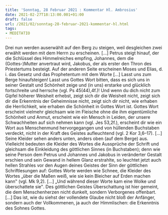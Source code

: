 ```yaml
---
title: 'Sonntag, 28 Februar 2021 : Kommentar Hl. Ambrosius'
date: 2021-02-27T18:13:00.001+01:00
draft: false
url: /2021/02/sonntag-28-februar-2021-kommentar-hl.html
tags: 
- MEDITATIO
---
```


Drei nun werden auserwählt auf den Berg zu steigen, weil desgleichen zwei erwählt werden mit dem Herrn zu erscheinen. \[…\] Petrus steigt hinauf, der die Schlüssel des Himmelreiches empfing, Johannes, dem die (Gottes-)Mutter anvertraut wird, Jakobus, der als erster den Thron des Priestertums besteigt. Auf der anderen Seite erscheinen Moses und Elias, d. i. das Gesetz und das Prophetentum mit dem Worte \[…\] Lasst uns zum Berge hinaufsteigen! Lasst uns Gottes Wort bitten, dass es sich uns in seiner Gestalt und Schönheit zeige und (in uns) erstarke und glücklich fortschreite und herrsche (vgl. Ps 45(44),4f.)! Und wenn du dich nicht zum Gipfel höherer Weisheit erhebst, zeigt sich dir die Weisheit nicht, zeigt sich dir die Erkenntnis der Geheimnisse nicht, zeigt sich dir nicht, wie erhaben die Herrlichkeit, wie erhaben die Schönheit in Gottes Wort ist. Gottes Wort erscheint vielmehr gleichsam wie im Fleische ohne die ihm eigentümliche Schönheit und Anmut, erscheint wie ein Mensch in Leiden, der unsere Schwachheiten auf sich nehmen kann (vgl. Jes 53,2f.), erscheint dir wie ein Wort aus Menschenmund hervorgegangen und von hüllenden Buchstaben verdeckt, nicht in der Kraft des Geistes aufleuchtend (vgl. 2 Kor 3,6–17). \[…\] Seine Kleider sehen anders unten, anders oben (auf dem Berge) aus. Vielleicht bedeuten die Kleider des Wortes die Aussprüche der Schrift und gleichsam die Einkleidung des göttlichen Sinnes (in Buchstaben); denn wie seine Person dem Petrus und Johannes und Jakobus in veränderter Gestalt erschien und sein Gewand in hellem Glanz erstrahlte, so leuchtet jetzt auch hellen Strahles vor den Augen deines Geistes der Sinn der göttlichen Schriftlesungen auf: Gottes Worte werden wie Schnee, die Kleider des Wortes „über die Maßen weiß, wie sie kein Bleicher auf Erden machen kann‟ (vgl. Mk 9,2). \[…\] „Und während dieser Worte kam eine Wolke und überschattete sie‟. Des göttlichen Geistes Überschattung ist hier gemeint, die dem Menschenherzen nicht dunkelt, sondern Verborgenes offenbart. \[…\] Das ist, wie du siehst der vollendete Glaube nicht bloß der Anfänger, sondern auch der Vollkommenen, ja auch der Himmlischen: die Erkenntnis des Sohnes Gottes.
